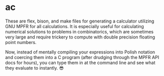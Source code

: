 # ac
These are flex, bison, and make files for generating a calculator utilizing GNU MPFR for all calculations. It is especially useful for calculating numerical solutions to problems in combinatorics, which are sometimes very large and require trickery to compute with double precision floating point numbers.

Now, instead of mentally compiling your expressions into Polish notation and coercing them into a C program (after drudging through the MPFR API docs for hours), you can type them in at the command line and see what they evaluate to instantly. 😎
